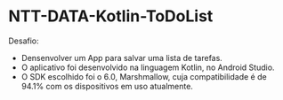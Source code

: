 # NTT-DATA-Kotlin-ToDoList

Desafio:
* Densenvolver um App para salvar uma lista de tarefas.
* O aplicativo foi desenvolvido na linguagem Kotlin, no Android Studio.
* O SDK escolhido foi o 6.0, Marshmallow, cuja compatibilidade é de 94.1% com os dispositivos em uso atualmente.
